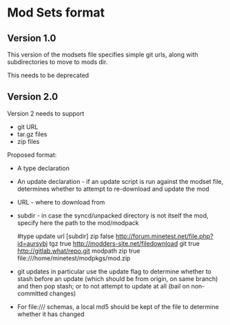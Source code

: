 # Mod Sets format

## Version 1.0

This version of the modsets file specifies simple git urls, along with subdirectories to move to mods dir.

This needs to be deprecated

## Version 2.0

Version 2 needs to support

* git URL
* tar.gz files
* zip files

Proposed format:

* A type declaration
* An update declaration - if an update script is run against the modset file, determines whether to attempt to re-download and update the mod
* URL - where to download from
* subdir - in case the syncd/unpacked directory is not itself the mod, specify here the path to the mod/modpack

	#type update url [subdir]
	zip false http://forum.minetest.net/file.php?id=aursybj
	tgz true http://modders-site.net/filedownload
	git true http://gitlab.what/repo.git modpath
	zip true file:///home/minetest/modpkgs/mod.zip

* git updates in particular use the update flag to determine whether to stash before an update (which should be from origin, on same branch) and then pop stash; or to not attempt to update at all (bail on non-committed changes)
* For file:/// schemas, a local md5 should be kept of the file to determine whether it has changed
